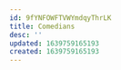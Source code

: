 ```yaml
---
id: 9fYNFOWFTVWYmdqyThrLK
title: Comedians
desc: ''
updated: 1639759165193
created: 1639759165193
---
```


